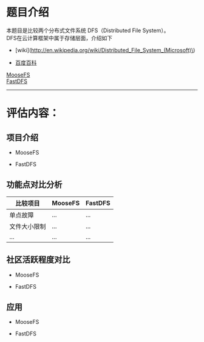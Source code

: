 # 题目介绍 #
本题目是比较两个分布式文件系统 DFS（Distributed File System）。  
DFS在云计算框架中属于存储层面，介绍如下  

- [wiki](http://en.wikipedia.org/wiki/Distributed_File_System_(Microsoft)\)  

- [百度百科](http://baike.baidu.com/view/771589.htm)


[MooseFS](http://www.moosefs.org)  
[FastDFS](https://code.google.com/p/fastdfs/wiki/Overview)  


----------
# 评估内容： #

## 项目介绍 ##
- MooseFS


- FastDFS
 
## 功能点对比分析   
  
|比较项目|MooseFS  | FastDFS|
|----|------------- | -------------|
|单点故障 | ... | ... |
|文件大小限制 | ... | ... |  
|... | ... | ... | 

## 社区活跃程度对比   

- MooseFS


- FastDFS

## 应用  


- MooseFS


- FastDFS

